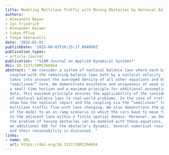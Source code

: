 ```yaml
---
title: Modeling Multilane Traffic with Moving Obstacles by Nonlocal Balance Laws
authors:
- Alexandre Bayen
- Jan Friedrich
- Alexander Keimer
- Lukas Pflug
- Tanya Veeravalli
date: '2022-01-01'
publishDate: '2025-08-03T10:25:17.894098Z'
publication_types:
- article-journal
publication: '*SIAM Journal on Applied Dynamical Systems*'
doi: 10.1137/20M1366654
abstract: " We consider a system of nonlocal balance laws where each balance law is
  coupled with the remaining balance laws both by a nonlocal velocity function that
  takes into account the averaged density of all other equations and by a right-hand
  “semilinear” term. We demonstrate existence and uniqueness of weak solutions for
  a small time horizon and a maximum principle for additional assumptions on the input
  data. This maximum principle ensures the applicability of the considered system
  of nonlocal balance laws to real-world problems. In the case of traffic flow, we
  show how the nonlocal impact and the coupling via the “semilinear” term can model
  multilane traffic flow with lane changing. We also demonstrate the applicability
  of the model to an on-ramp scenario in which the cars have to move from the on-ramp
  to the adjacent lane within a finite spatial domain. Moreover, we demonstrate how
  the problem of having obstacles can be modeled with these equations, introducing
  an additional ODE for the obstacle's dynamic. Several numerical results are presented
  and their reasonability is discussed. "
links:
- name: URL
  url: https://doi.org/10.1137/20M1366654
---
```

